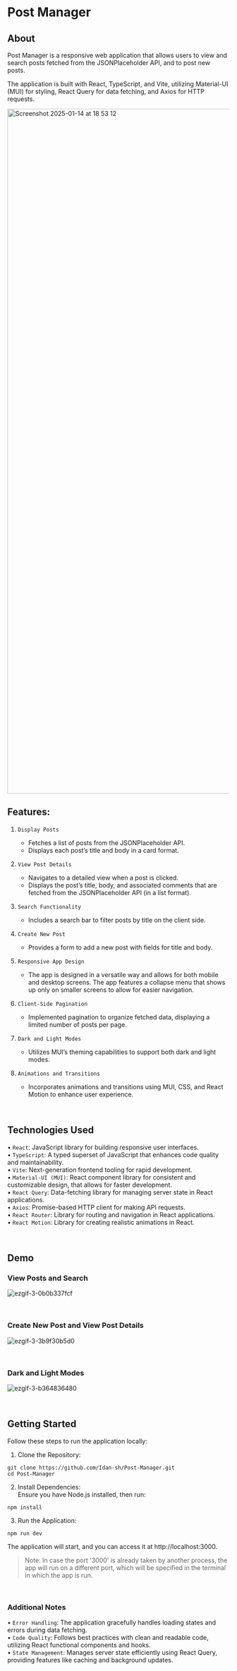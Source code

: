 # Post Manager

## About
Post Manager is a responsive web application that allows users to view and search posts fetched from the JSONPlaceholder API, and to post new posts.   
   
The application is built with React, TypeScript, and Vite, utilizing Material-UI (MUI) for styling, React Query for data fetching, and Axios for HTTP requests.

<img width="1552" alt="Screenshot 2025-01-14 at 18 53 12" src="https://github.com/user-attachments/assets/d22cbffe-f174-4d92-ab20-59ada31b9c84" />

<br>

## Features:

1. `Display Posts`
   - Fetches a list of posts from the JSONPlaceholder API.
   - Displays each post’s title and body in a card format.

2. `View Post Details`
   - Navigates to a detailed view when a post is clicked.
   - Displays the post’s title, body, and associated comments that are fetched from the JSONPlaceholder API (in a list format).

3. `Search Functionality`
   - Includes a search bar to filter posts by title on the client side.
     
4. `Create New Post`
   - Provides a form to add a new post with fields for title and body.

5. `Responsive App Design`
   - The app is designed in a versatile way and allows for both mobile and desktop screens. The app features a collapse menu that shows up only on smaller screens to allow for easier navigation.

6. `Client-Side Pagination`
   - Implemented pagination to organize fetched data, displaying a limited number of posts per page.

7. `Dark and Light Modes`
   - Utilizes MUI’s theming capabilities to support both dark and light modes.

8. `Animations and Transitions`
   - Incorporates animations and transitions using MUI, CSS, and React Motion to enhance user experience.

<br>

## Technologies Used

•	`React`: JavaScript library for building responsive user interfaces.   
•	`TypeScript`: A typed superset of JavaScript that enhances code quality and maintainability.   
•	`Vite`: Next-generation frontend tooling for rapid development.   
•	`Material-UI (MUI)`: React component library for consistent and customizable design, that allows for faster development.   
•	`React Query`: Data-fetching library for managing server state in React applications.   
•	`Axios`: Promise-based HTTP client for making API requests.   
•	`React Router`: Library for routing and navigation in React applications.   
•	`React Motion`: Library for creating realistic animations in React.   

<br>

## Demo

### View Posts and Search
![ezgif-3-0b0b337fcf](https://github.com/user-attachments/assets/d8e4023e-3793-4375-b9dd-bb71a6b34ebb)

<br>

### Create New Post and View Post Details
![ezgif-3-3b9f30b5d0](https://github.com/user-attachments/assets/19860fac-8e19-48d8-918d-4e5fc5046eaf)

<br>

### Dark and Light Modes
![ezgif-3-b364836480](https://github.com/user-attachments/assets/03691f54-8fcd-40a3-aa4a-9e79757f2beb)

<br>

## Getting Started

Follow these steps to run the application locally:   

1.	Clone the Repository:
```
git clone https://github.com/Idan-sh/Post-Manager.git
cd Post-Manager
```

2.	Install Dependencies:   
Ensure you have Node.js installed, then run:
```
npm install
```

3.	Run the Application:
```
npm run dev
```

The application will start, and you can access it at http://localhost:3000.
> Note: In case the port '3000' is already taken by another process, the app will run on a different port, which will be specified in the terminal in which the app is run.

<br>

### Additional Notes

•	`Error Handling`: The application gracefully handles loading states and errors during data fetching.   
•	`Code Quality`: Follows best practices with clean and readable code, utilizing React functional components and hooks.   
•	`State Management`: Manages server state efficiently using React Query, providing features like caching and background updates.   
